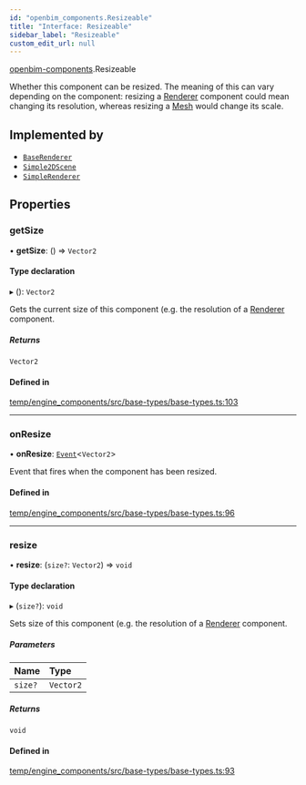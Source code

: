 ```yaml
---
id: "openbim_components.Resizeable"
title: "Interface: Resizeable"
sidebar_label: "Resizeable"
custom_edit_url: null
---
```


[openbim-components](../modules/openbim_components.md).Resizeable

Whether this component can be resized. The meaning of this can vary depending
on the component: resizing a
[Renderer](https://threejs.org/docs/#api/en/renderers/WebGLRenderer)
component could mean changing its resolution, whereas resizing a
[Mesh](https://threejs.org/docs/#api/en/objects/Mesh) would change its scale.

## Implemented by

- [`BaseRenderer`](../classes/openbim_components.BaseRenderer.md)
- [`Simple2DScene`](../classes/openbim_components.Simple2DScene.md)
- [`SimpleRenderer`](../classes/openbim_components.SimpleRenderer.md)

## Properties

### getSize

• **getSize**: () => `Vector2`

#### Type declaration

▸ (): `Vector2`

Gets the current size of this component (e.g. the resolution of a
[Renderer](https://threejs.org/docs/#api/en/renderers/WebGLRenderer)
component.

##### Returns

`Vector2`

#### Defined in

[temp/engine_components/src/base-types/base-types.ts:103](https://github.com/ThatOpen/engine_components/blob/f5f209c/src/base-types/base-types.ts#L103)

___

### onResize

• **onResize**: [`Event`](../classes/openbim_components.Event.md)<`Vector2`\>

Event that fires when the component has been resized.

#### Defined in

[temp/engine_components/src/base-types/base-types.ts:96](https://github.com/ThatOpen/engine_components/blob/f5f209c/src/base-types/base-types.ts#L96)

___

### resize

• **resize**: (`size?`: `Vector2`) => `void`

#### Type declaration

▸ (`size?`): `void`

Sets size of this component (e.g. the resolution of a
[Renderer](https://threejs.org/docs/#api/en/renderers/WebGLRenderer)
component.

##### Parameters

| Name | Type |
| :------ | :------ |
| `size?` | `Vector2` |

##### Returns

`void`

#### Defined in

[temp/engine_components/src/base-types/base-types.ts:93](https://github.com/ThatOpen/engine_components/blob/f5f209c/src/base-types/base-types.ts#L93)
